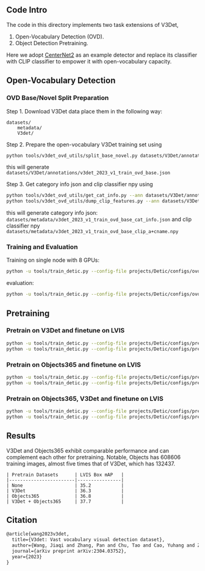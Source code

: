 ## Code Intro
The code in this directory implements two task extensions of V3Det, 
1. Open-Vocabulary Detection (OVD). 
2. Object Detection Pretraining. 

Here we adopt [CenterNet2](https://github.com/facebookresearch/Detic) as an example detector and replace its classifier with CLIP classifier to empower it with open-vocabulary capacity.

## Open-Vocabulary Detection
### OVD Base/Novel Split Preparation
Step 1. Download V3Det data place them in the following way:
```
datasets/
    metadata/
    V3det/
```

Step 2. Prepare the open-vocabulary V3Det training set using
````bash
python tools/v3det_ovd_utils/split_base_novel.py datasets/V3Det/annotations/v3det_2023_v1_train.json
````
this will generate `datasets/V3Det/annotations/v3det_2023_v1_train_ovd_base.json`

Step 3. Get category info json and clip classifier npy using
```bash
python tools/v3det_ovd_utils/get_cat_info.py --ann datasets/V3Det/annotations/v3det_2023_v1_train_ovd_base.json
python tools/v3det_ovd_utils/dump_clip_features.py --ann datasets/V3Det/annotations/v3det_2023_v1_train_ovd_base.json
```
this will generate category info json: `datasets/metadata/v3det_2023_v1_train_ovd_base_cat_info.json` and clip classifier npy `datasets/metadata/v3det_2023_v1_train_ovd_base_clip_a+cname.npy`

### Training and Evaluation
Training on single node with 8 GPUs:
````bash
python -u tools/train_detic.py --config-file projects/Detic/configs/ovd/BoxSup-C2_V3Det-OVD-Base_CLIP_R5021k_640b64_4x.yaml --num-gpus 8
````

evaluation:
````bash
python -u tools/train_detic.py --config-file projects/Detic/configs/ovd/BoxSup-C2_V3Det-OVD-Base_CLIP_R5021k_640b64_4x.yaml --num-gpus 8 --eval-only MODEL.WEIGHTS [model_path]
````


## Pretraining

### Pretrain on V3Det and finetune on LVIS
```bash
python -u tools/train_detic.py --config-file projects/Detic/configs/pretrain/BoxSup-C2_V3Det_CLIP_R5021k_640b64_4x.py --num-gpus 8
python -u tools/train_detic.py --config-file projects/Detic/configs/pretrain/BoxSup-C2_V3Det_LVIS_CLIP_R5021k_640b64_4x.py --num-gpus 8 MODEL.WEIGHTS [checkpoint_of_above]
```

### Pretrain on Objects365 and finetune on LVIS
```bash
python -u tools/train_detic.py --config-file projects/Detic/configs/pretrain/BoxSup-C2_Obj365_CLIP_R5021k_640b64_4x.py --num-gpus 8
python -u tools/train_detic.py --config-file projects/Detic/configs/pretrain/BoxSup-C2_Obj365_LVIS_CLIP_R5021k_640b64_4x.py --num-gpus 8 MODEL.WEIGHTS [checkpoint_of_above]
```

### Pretrain on Objects365, V3Det and finetune on LVIS
```bash
python -u tools/train_detic.py --config-file projects/Detic/configs/pretrain/BoxSup-C2_Obj365_V3Det_CLIP_R5021k_640b64_4x.py --num-gpus 8
python -u tools/train_detic.py --config-file projects/Detic/configs/pretrain/BoxSup-C2_Obj365_V3Det_LVIS_CLIP_R5021k_640b64_4x.py --num-gpus 8 MODEL.WEIGHTS [checkpoint_of_above]
```

## Results 
V3Det and Objects365 exhibit comparable performance and can complement each other for pretraining. Notable, Objects has 608606 training images, almost five times that of V3Det, which has 132437.

    | Pretrain Datasets      | LVIS Box mAP   |
    |------------------------|----------------|
    | None                   | 35.2           |
    | V3Det                  | 36.3           |
    | Objects365             | 36.8           |
    | V3Det + Objects365     | 37.7           |


## Citation

```latex
@article{wang2023v3det,
  title={V3det: Vast vocabulary visual detection dataset},
  author={Wang, Jiaqi and Zhang, Pan and Chu, Tao and Cao, Yuhang and Zhou, Yujie and Wu, Tong and Wang, Bin and He, Conghui and Lin, Dahua},
  journal={arXiv preprint arXiv:2304.03752},
  year={2023}
}
```